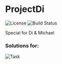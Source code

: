 # ProjectDi

![License](https://img.shields.io/badge/license-MIT-blue.svg)
![Build Status](https://img.shields.io/github/v/release/nekotov/ProjectDi?display_name=tag&include_prereleases)

Special for Di & Michael

### Solutions for:

![Task](https://i.imgur.com/ln8Y6lc.png)